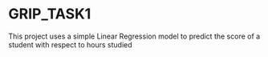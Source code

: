 # GRIP_TASK1
This project uses a simple Linear Regression model to predict the score of a student with respect to hours studied

